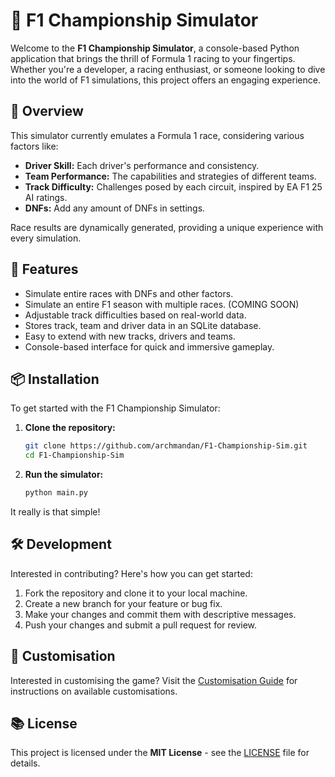 # 🏁 F1 Championship Simulator

Welcome to the **F1 Championship Simulator**, a console-based Python application that brings the thrill of Formula 1 racing to your fingertips. Whether you're a developer, a racing enthusiast, or someone looking to dive into the world of F1 simulations, this project offers an engaging experience.

## 🚗 Overview

This simulator currently emulates a Formula 1 race, considering various factors like:

- **Driver Skill:** Each driver's performance and consistency.
- **Team Performance:** The capabilities and strategies of different teams.
- **Track Difficulty:** Challenges posed by each circuit, inspired by EA F1 25 AI ratings.
- **DNFs:** Add any amount of DNFs in settings.

Race results are dynamically generated, providing a unique experience with every simulation.

## 🔧 Features

- Simulate entire races with DNFs and other factors.
- Simulate an entire F1 season with multiple races. (COMING SOON)
- Adjustable track difficulties based on real-world data.
- Stores track, team and driver data in an SQLite database.
- Easy to extend with new tracks, drivers and teams.
- Console-based interface for quick and immersive gameplay.

## 📦 Installation

To get started with the F1 Championship Simulator:

1. **Clone the repository:**
    
    ```bash
    git clone https://github.com/archmandan/F1-Championship-Sim.git
    cd F1-Championship-Sim
    ```

2. **Run the simulator:**
    
    ```bash
    python main.py
    ```

It really is that simple!

## 🛠️ Development

Interested in contributing? Here's how you can get started:

1. Fork the repository and clone it to your local machine.
2. Create a new branch for your feature or bug fix.
3. Make your changes and commit them with descriptive messages.
4. Push your changes and submit a pull request for review.

## 📝 Customisation
Interested in customising the game? Visit the [Customisation Guide](CUSTOMISATION.md) for instructions on available customisations.

## 📚 License

This project is licensed under the **MIT License** - see the [LICENSE](LICENSE) file for details.
